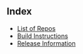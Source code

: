 ## Index
* [List of Repos](REPOS.md)
* [Build Instructions](BUILD.md)
* [Release Information](RELEASES.md)
